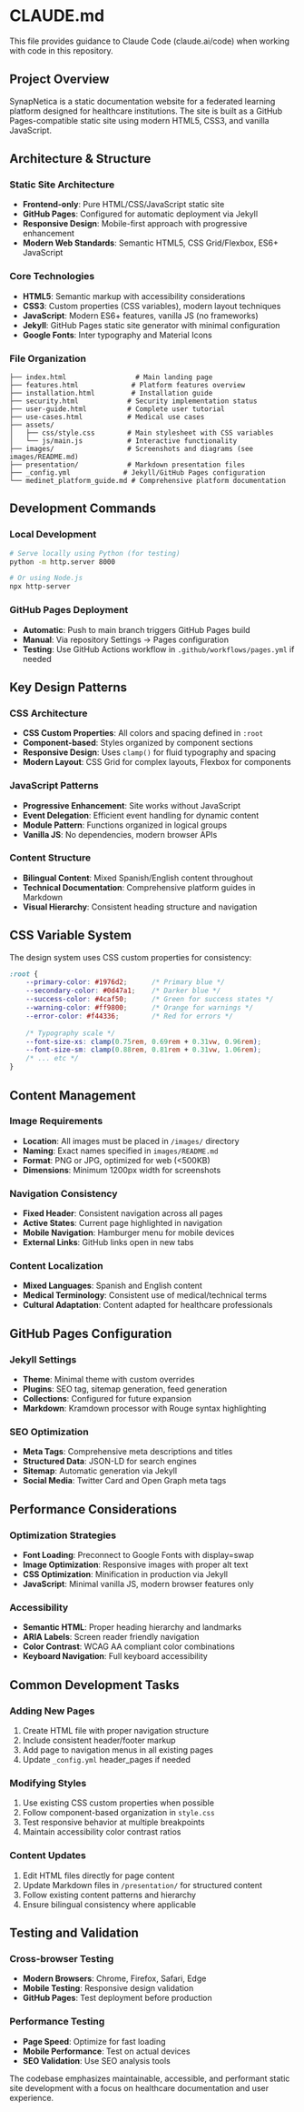 # CLAUDE.md

This file provides guidance to Claude Code (claude.ai/code) when working with code in this repository.

## Project Overview

SynapNetica is a static documentation website for a federated learning platform designed for healthcare institutions. The site is built as a GitHub Pages-compatible static site using modern HTML5, CSS3, and vanilla JavaScript.

## Architecture & Structure

### Static Site Architecture
- **Frontend-only**: Pure HTML/CSS/JavaScript static site
- **GitHub Pages**: Configured for automatic deployment via Jekyll
- **Responsive Design**: Mobile-first approach with progressive enhancement
- **Modern Web Standards**: Semantic HTML5, CSS Grid/Flexbox, ES6+ JavaScript

### Core Technologies
- **HTML5**: Semantic markup with accessibility considerations
- **CSS3**: Custom properties (CSS variables), modern layout techniques
- **JavaScript**: Modern ES6+ features, vanilla JS (no frameworks)
- **Jekyll**: GitHub Pages static site generator with minimal configuration
- **Google Fonts**: Inter typography and Material Icons

### File Organization
```
├── index.html                 # Main landing page
├── features.html             # Platform features overview
├── installation.html         # Installation guide
├── security.html            # Security implementation status
├── user-guide.html          # Complete user tutorial
├── use-cases.html           # Medical use cases
├── assets/
│   ├── css/style.css        # Main stylesheet with CSS variables
│   └── js/main.js           # Interactive functionality
├── images/                  # Screenshots and diagrams (see images/README.md)
├── presentation/            # Markdown presentation files
├── _config.yml             # Jekyll/GitHub Pages configuration
└── medinet_platform_guide.md # Comprehensive platform documentation
```

## Development Commands

### Local Development
```bash
# Serve locally using Python (for testing)
python -m http.server 8000

# Or using Node.js
npx http-server
```

### GitHub Pages Deployment
- **Automatic**: Push to main branch triggers GitHub Pages build
- **Manual**: Via repository Settings → Pages configuration
- **Testing**: Use GitHub Actions workflow in `.github/workflows/pages.yml` if needed

## Key Design Patterns

### CSS Architecture
- **CSS Custom Properties**: All colors and spacing defined in `:root`
- **Component-based**: Styles organized by component sections
- **Responsive Design**: Uses `clamp()` for fluid typography and spacing
- **Modern Layout**: CSS Grid for complex layouts, Flexbox for components

### JavaScript Patterns
- **Progressive Enhancement**: Site works without JavaScript
- **Event Delegation**: Efficient event handling for dynamic content
- **Module Pattern**: Functions organized in logical groups
- **Vanilla JS**: No dependencies, modern browser APIs

### Content Structure
- **Bilingual Content**: Mixed Spanish/English content throughout
- **Technical Documentation**: Comprehensive platform guides in Markdown
- **Visual Hierarchy**: Consistent heading structure and navigation

## CSS Variable System

The design system uses CSS custom properties for consistency:

```css
:root {
    --primary-color: #1976d2;      /* Primary blue */
    --secondary-color: #0d47a1;    /* Darker blue */
    --success-color: #4caf50;      /* Green for success states */
    --warning-color: #ff9800;      /* Orange for warnings */
    --error-color: #f44336;        /* Red for errors */
    
    /* Typography scale */
    --font-size-xs: clamp(0.75rem, 0.69rem + 0.31vw, 0.96rem);
    --font-size-sm: clamp(0.88rem, 0.81rem + 0.31vw, 1.06rem);
    /* ... etc */
}
```

## Content Management

### Image Requirements
- **Location**: All images must be placed in `/images/` directory
- **Naming**: Exact names specified in `images/README.md`
- **Format**: PNG or JPG, optimized for web (<500KB)
- **Dimensions**: Minimum 1200px width for screenshots

### Navigation Consistency
- **Fixed Header**: Consistent navigation across all pages
- **Active States**: Current page highlighted in navigation
- **Mobile Navigation**: Hamburger menu for mobile devices
- **External Links**: GitHub links open in new tabs

### Content Localization
- **Mixed Languages**: Spanish and English content
- **Medical Terminology**: Consistent use of medical/technical terms
- **Cultural Adaptation**: Content adapted for healthcare professionals

## GitHub Pages Configuration

### Jekyll Settings
- **Theme**: Minimal theme with custom overrides
- **Plugins**: SEO tag, sitemap generation, feed generation
- **Collections**: Configured for future expansion
- **Markdown**: Kramdown processor with Rouge syntax highlighting

### SEO Optimization
- **Meta Tags**: Comprehensive meta descriptions and titles
- **Structured Data**: JSON-LD for search engines
- **Sitemap**: Automatic generation via Jekyll
- **Social Media**: Twitter Card and Open Graph meta tags

## Performance Considerations

### Optimization Strategies
- **Font Loading**: Preconnect to Google Fonts with display=swap
- **Image Optimization**: Responsive images with proper alt text
- **CSS Optimization**: Minification in production via Jekyll
- **JavaScript**: Minimal vanilla JS, modern browser features only

### Accessibility
- **Semantic HTML**: Proper heading hierarchy and landmarks
- **ARIA Labels**: Screen reader friendly navigation
- **Color Contrast**: WCAG AA compliant color combinations
- **Keyboard Navigation**: Full keyboard accessibility

## Common Development Tasks

### Adding New Pages
1. Create HTML file with proper navigation structure
2. Include consistent header/footer markup
3. Add page to navigation menus in all existing pages
4. Update `_config.yml` header_pages if needed

### Modifying Styles
1. Use existing CSS custom properties when possible
2. Follow component-based organization in `style.css`
3. Test responsive behavior at multiple breakpoints
4. Maintain accessibility color contrast ratios

### Content Updates
1. Edit HTML files directly for page content
2. Update Markdown files in `/presentation/` for structured content
3. Follow existing content patterns and hierarchy
4. Ensure bilingual consistency where applicable

## Testing and Validation

### Cross-browser Testing
- **Modern Browsers**: Chrome, Firefox, Safari, Edge
- **Mobile Testing**: Responsive design validation
- **GitHub Pages**: Test deployment before production

### Performance Testing
- **Page Speed**: Optimize for fast loading
- **Mobile Performance**: Test on actual devices
- **SEO Validation**: Use SEO analysis tools

The codebase emphasizes maintainable, accessible, and performant static site development with a focus on healthcare documentation and user experience.